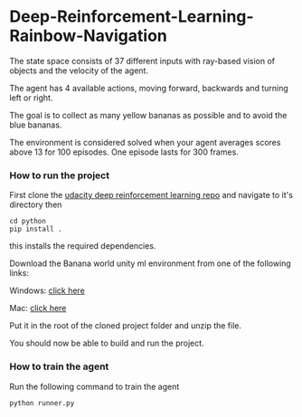 # Deep-Reinforcement-Learning-Rainbow-Navigation

The state space consists of 37 different inputs with ray-based vision of objects and the velocity of the agent.

The agent has 4 available actions, moving forward, backwards and turning left or right.

The goal is to collect as many yellow bananas as possible and to avoid the blue bananas.

The environment is considered solved when your agent averages scores above 13 for 100 episodes. One episode lasts for 300 frames.

### How to run the project
First clone the [udacity deep reinforcement learning repo](https://github.com/udacity/deep-reinforcement-learning) 
and navigate to it's directory then
```
cd python
pip install .
```
this installs the required dependencies. 

Download the Banana world unity ml environment from one of the following links:

Windows: [click here](https://s3-us-west-1.amazonaws.com/udacity-drlnd/P1/Banana/Banana_Windows_x86_64.zip)
     
Mac: [click here](https://s3-us-west-1.amazonaws.com/udacity-drlnd/P1/Banana/Banana.app.zip)
     
Put it in the root of the cloned project folder and unzip the file. 

You should now be able to build and run the project.

### How to train the agent
Run the following command to train the agent
```
python runner.py
```

